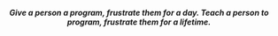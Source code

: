 <p align="center">
  <i><b>Give a person a program, frustrate them for a day. Teach a person to program, frustrate them for a lifetime.</b></i>
</p>
